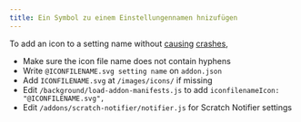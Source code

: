 ```yaml
---
title: Ein Symbol zu einem Einstellungennamen hnizufügen
---
```

To add an icon to a setting name without [causing](https://github.com/ScratchAddons/ScratchAddons/pull/1529) [crashes](https://github.com/ScratchAddons/ScratchAddons/commit/ead64b9da1434e7ed593c141cba7b02addd70a54),

- Make sure the icon file name does not contain hyphens
- Write `@ICONFILENAME.svg setting name` on `addon.json`
- Add `ICONFILENAME.svg` at `/images/icons/` if missing
- Edit `/background/load-addon-manifests.js` to add `iconfilenameIcon: "@ICONFILENAME.svg",`
- Edit `/addons/scratch-notifier/notifier.js` for Scratch Notifier settings